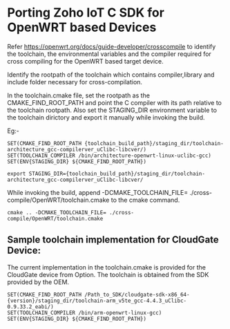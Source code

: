 # Porting Zoho IoT C SDK for OpenWRT based Devices

Refer https://openwrt.org/docs/guide-developer/crosscompile  to identify the toolchain, the environmental variables and the compiler required for cross compiling for the OpenWRT based target device.
 
Identify the rootpath of the toolchain which contains compiler,library and include folder necessary for cross-compilation.

In the toolchain.cmake file, set the rootpath as the CMAKE_FIND_ROOT_PATH and point the C compiler with its path relative to the toolchain rootpath. 
Also set the STAGING_DIR environment variable to the toolchain dirictory and export it manually while invoking the build.

Eg:-
```
SET(CMAKE_FIND_ROOT_PATH {toolchain_build_path}/staging_dir/toolchain-architecture_gcc-compilerver_uClibc-libcver/)
SET(TOOLCHAIN_COMPILER /bin/architecture-openwrt-linux-uclibc-gcc)
SET(ENV{STAGING_DIR} ${CMAKE_FIND_ROOT_PATH})
```

```
export STAGING_DIR={toolchain_build_path}/staging_dir/toolchain-architecture_gcc-compilerver_uClibc-libcver/
```
While invoking the build, append -DCMAKE_TOOLCHAIN_FILE= ./cross-compile/OpenWRT/toolchain.cmake to the cmake command. 
```
cmake .. -DCMAKE_TOOLCHAIN_FILE= ./cross-compile/OpenWRT/toolchain.cmake
```
## Sample toolchain implementation for CloudGate Device:

The current implementation in the toolchain.cmake is provided for the CloudGate device from Option.
The toolchain is obtained from the SDK provided by the OEM. 

```
SET(CMAKE_FIND_ROOT_PATH /Path_to_SDK/cloudgate-sdk-x86_64-{version}/staging_dir/toolchain-arm_v5te_gcc-4.4.3_uClibc-0.9.33.2_eabi/)
SET(TOOLCHAIN_COMPILER /bin/arm-openwrt-linux-gcc)
SET(ENV{STAGING_DIR} ${CMAKE_FIND_ROOT_PATH})
```